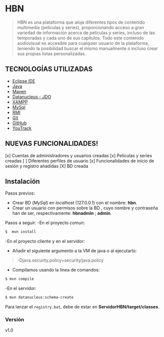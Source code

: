 HBN
======================

> HBN es una plataforma que aloja diferentes tipos de contenido multimedia (películas y series), proporcionando acceso a gran variedad de información acerca de películas y series, incluso de las temporadas y cada uno de sus capítulos. Todo este contenido audiovisual es accesible para cualquier usuario de la plataforma, teniendo la posibilidad buscar el mismo manualmente o incluso crear sus propias listas personalizadas.

## TECNOLOGÍAS UTILIZADAS

* [Eclipse IDE]
 * [ Java ]
 * [Maven]
 * [Datanucleus - JDO]
 * [XAMPP]
 * [MySql]
 * [RMI]
 * [Git]
 * [GitHub]
 * [YouTrack]

## NUEVAS FUNCIONALIDADES!

  [x] Cuentas de administradores y usuarios creadas
  [x] Películas y series creadas
  [ ] Diferentes perfiles de usuario
  [x] Funcionalidades de inicio de sesión y registro añadidas
  [X] BD creada

## Instalación
Pasos previos:
* Crear BD (_MySql_) en _localhost_ (127.0.0.1) con el nombre: **hbn**.
* Crear un usuario con permisos sobre la BD , cuyo nombre y contraseña han de ser, respectivamente: **hbnadmin** ; **admin**.

Pasos a seguir:
-En el proyecto _comun_:

```sh
$  mvn install
```

-En el proyecto cliente y en el servidor:

  - Añadir el siguiente argumento a la VM de java o al ejecutarlo:

  > -Djava.security.policy=security/java.policy

  - Compilamos usando la línea de comandos:
 
 ```sh
$ mvn compile
```

-En el servidor:
  
 ```sh
$ mvn datanucleus:schema-create 
```
  
  Para lanzar el `registry.bat`, debe de estar en **ServidorHBN/target/classes**.

### Versión
v1.0

   [Eclipse IDE]: <https://www.eclipse.org/ide/>
   [Java]: <https://www.oracle.com/technetwork/java/javase/downloads/jdk11-downloads-5066655.html> 
   [Maven]: <https://maven.apache.org/>
   [Datanucleus - JDO]: <http://www.datanucleus.org/products/accessplatform/jdo/getting_started.html>
   [XAMPP]: <https://www.apachefriends.org/es/index.html>
   [MySql]: <https://www.mysql.com/>
   [RMI]: <https://es.wikipedia.org/wiki/Java_Remote_Method_Invocation>
   [Git]: <https://git-scm.com/>
   [GitHub]: <https://github.com/>
   [YouTrack]: <https://www.jetbrains.com/youtrack/>
   
